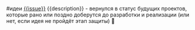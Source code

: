 #идеи 
[{{issue}}](https://st.yandex-team.ru/{{issue}}) {{description}} - вернулся в статус будущих проектов, которые рано или поздно доберутся до разработки и реализации (или нет, если идея не пройдёт этап защиты) 📝